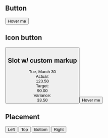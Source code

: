 <script>
  import { mdiTrashCan } from '@mdi/js';

  import Button from '../components/Button.svelte';
  import Grid from '../components/Grid.svelte';
  import Preview from '../components/Preview.svelte';
  import Tooltip from '../components/Tooltip.svelte';
</script>

## Button

<Preview>
  <Tooltip title="Hello">
    <Button>Hover me</Button>
  </Tooltip>
</Preview>

## Icon button

<Preview>
  <Tooltip title="Click to remove">
    <Button icon={mdiTrashCan} class="w-12 h-12" />
  </Tooltip>
</Preview>

## Slot w/ custom markup

<Preview>
  <Tooltip>
    <Grid
          slot="title"
          templateColumns="auto 1fr"
          columnGap={16}
          rowGap={8}
          class="bg-gray-900/90 text-white px-4 py-2 text-xs rounded shadow"
        >
      <div class="col-span-2 justify-self-center text-sm">Tue, March 30</div>
      <div class="text-white/50 justify-self-end">Actual:</div>
      <div class="justify-self-end">123.50</div>
      <div class="text-white/50 justify-self-end">Target:</div>
      <div class="justify-self-end">90.00</div>
      <div class="text-white/50 justify-self-end">Variance:</div>
      <div class="justify-self-end">33.50</div>
    </Grid>
    <Button>Hover me</Button>
  </Tooltip>
</Preview>

## Placement

<Preview>
  <Tooltip title="Hello" placement="left">
    <Button>Left</Button>
  </Tooltip>
  <Tooltip title="Hello" placement="top">
    <Button>Top</Button>
  </Tooltip>
  <Tooltip title="Hello" placement="bottom">
    <Button>Bottom</Button>
  </Tooltip>
  <Tooltip title="Hello" placement="right">
    <Button>Right</Button>
  </Tooltip>
</Preview>

<!-- TODO: Slot with custom transition -->

